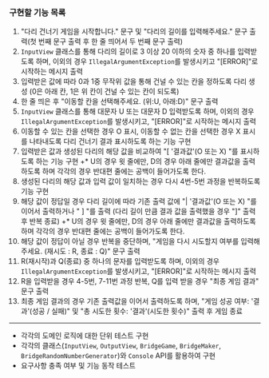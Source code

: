 ### 구현할 기능 목록

1. "다리 건너기 게임을 시작합니다." 문구 및 "다리의 길이를 입력해주세요." 문구 출력(첫 번째 문구 출력 후 한 줄 띄어서 두 번째 문구 출력)
2. `InputView` 클래스를 통해 다리의 길이로 3 이상 20 이하의 숫자 중 하나를 입력받도록 하며, 이외의 경우 `IllegalArgumentException`를 발생시키고 "[ERROR]"로 시작하는 메시지 출력
3. 입력받은 값에 따라 0과 1중 무작위 값을 통해 건널 수 있는 칸을 정하도록 다리 생성 (0은 아래 칸, 1은 위 칸이 건널 수 있는 칸이 되도록)
4. 한 줄 띄은 후 "이동할 칸을 선택해주세요. (위:U, 아래:D)" 문구 출력
5. `InputView` 클래스를 통해 대문자 U 또는 대문자 D 입력받도록 하며, 이외의 경우 `IllegalArgumentException`를 발생시키고, "[ERROR]"로 시작하는 메시지 출력
6. 이동할 수 있는 칸을 선택한 경우 O 표시, 이동할 수 없는 칸을 선택한 경우 X 표시를 나타내도록 다리 건너기 결과 표시하도록 하는 기능 구현
7. 입력받은 값과 생성된 다리의 해당 값을 비교하여 "[ '결과값'(O 또는 X) "를 표시하도록 하는 기능 구현
  +* U의 경우 윗 줄에만, D의 경우 아래 줄에만 결과값을 출력하도록 하며 각각의 경우 반대편 줄에는 공백이 들어가도록 한다.
8. 생성된 다리의 해당 값과 입력 값이 일치하는 경우 다시 4번-5번 과정을 반복하도록 기능 구현
9. 해당 값이 정답일 경우 다리 길이에 따라 기존 출력 값에 "| '결과값'(O 또는 X) "를 이어서 출력하거나 " ] "를 출력 (다리 길이 만큼 결과 값을 출력했을 경우 "]" 출력 후 반복 종료)
  +* U의 경우 윗 줄에만, D의 경우 아래 줄에만 결과값을 출력하도록 하며 각각의 경우 반대편 줄에는 공백이 들어가도록 한다.
10. 해당 값이 정답이 아닐 경우 반복을 중단하며, "게임을 다시 시도할지 여부를 입력해주세요. (재시도 : R, 종료 : Q)" 문구 출력
11. R(재시작)과 Q(종료) 중 하나의 문자를 입력받도록 하며, 이외의 경우 `IllegalArgumentException`를 발생시키고, "[ERROR]"로 시작하는 메시지 출력
12. R을 입력받을 경우 4-5번, 7-11번 과정 반복, Q를 입력 받을 경우 "최종 게임 결과" 문구 출력
13. 최종 게임 결과의 경우 기존 출력값을 이어서 출력하도록 하며, "게임 성공 여부: '결과'(성공 / 실패)" 및 "총 시도한 횟수: '결과'(시도한 횟수)" 출력 후 게임 종료

---
+ 각각의 도메인 로직에 대한 단위 테스트 구현
+ 각각의 클래스(`InputView`, `OutputView`, `BridgeGame`, `BridgeMaker`, `BridgeRandomNumberGenerator`)와 `Console` API를 활용하여 구현
+ 요구사항 충족 여부 및 기능 동작 테스트
